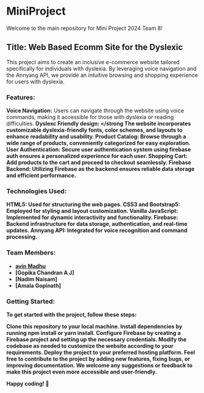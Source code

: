 # MiniProject
Welcome to the main repository for Mini Project 2024 Team 8!

## Title: Web Based Ecomm Site for the Dyslexic
This project aims to create an inclusive e-commerce website tailored specifically for individuals with dyslexia. By leveraging voice navigation and the Annyang API, we provide an intuitive browsing and shopping experience for users with dyslexia.

### Features:
<strong>Voice Navigation:</strong> Users can navigate through the website using voice commands, making it accessible for those with dyslexia or reading difficulties.
<strong>Dyslexc Friendly design: </strong The website incorporates customizable dyslexia-friendly fonts, color schemes, and layouts to enhance readability and usability.
<strong>Product Catalog:</strong> Browse through a wide range of products, conveniently categorized for easy exploration.
<strong>User Authentication:</strong> Secure user authentication system using firebase auth ensures a personalized experience for each user.
<strong>Shopping Cart:</strong> Add products to the cart and proceed to checkout seamlessly.
<strong>Firebase Backend:</strong> Utilizing Firebase as the backend ensures reliable data storage and efficient performance.

### Technologies Used:
HTML5: Used for structuring the web pages.
CSS3 and Bootstrap5: Employed for styling and layout customization.
Vanilla JavaScript: Implemented for dynamic interactivity and functionality.
Firebase: Backend infrastructure for data storage, authentication, and real-time updates.
Annyang API: Integrated for voice recognition and command processing.

### Team Members:
* [avin  Madhu](avin-madhu)
* [Gopika Chandran A J]
* [Nadim Naisam]
* [Amala Gopinath]

### Getting Started:
To get started with the project, follow these steps:

Clone this repository to your local machine.
Install dependencies by running npm install or yarn install.
Configure Firebase by creating a Firebase project and setting up the necessary credentials.
Modify the codebase as needed to customize the website according to your requirements.
Deploy the project to your preferred hosting platform.
Feel free to contribute to the project by adding new features, fixing bugs, or improving documentation. We welcome any suggestions or feedback to make this project even more accessible and user-friendly.

Happy coding! 🚀






